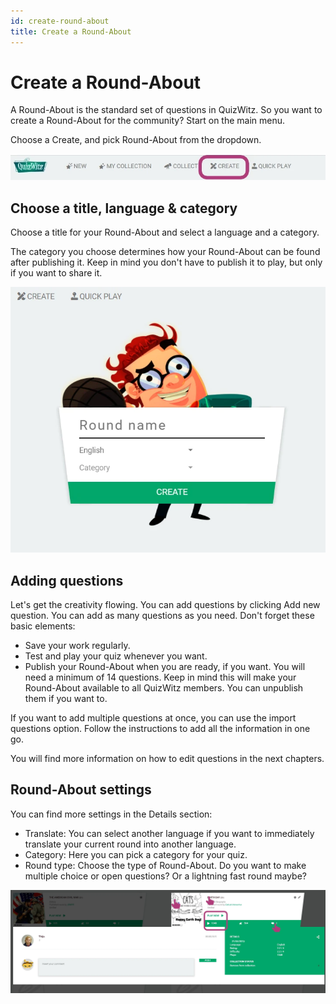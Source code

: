 ```yaml
---
id: create-round-about
title: Create a Round-About
---
```


# Create a Round-About
A Round-About is the standard set of questions in QuizWitz. So you want to create a Round-About for the community?
Start on the main menu.

Choose a Create, and pick Round-About from the dropdown.

![QuizWitz top navigation bar](../../assets/images/top-menu-create.png)

## Choose a title, language & category

Choose a title for your Round-About and select a language and a category.

The category you choose determines how your Round-About can be found after publishing it.
Keep in mind you don't have to publish it to play, but only if you want to share it.

![QuizWitz create round](../../assets/images/create-round.png)

## Adding questions

Let's get the creativity flowing. You can add questions by clicking Add new question. You can add as many questions as you need. Don't forget these basic elements:

* Save your work regularly.
* Test and play your quiz whenever you want.
* Publish your Round-About when you are ready, if you want. You will need a minimum of 14 questions. Keep in mind this will make your Round-About available to all QuizWitz members.  You can unpublish them if you want to.

If you want to add multiple questions at once, you can use the import questions option. Follow the instructions to add all the information in one go.

You will find more information on how to edit questions in the next chapters.

## Round-About settings
You can find more settings in the Details section:

* Translate: You can select another language if you want to immediately translate your current round into another language.
* Category: Here you can pick a category for your quiz.
* Round type: Choose the type of Round-About. Do you want to make multiple choice or open questions? Or a lightning fast round maybe?

![Round-About settings](../../assets/images/round-about-details.png)
